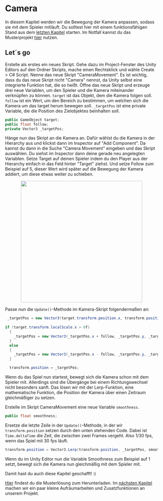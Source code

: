 # Camera

In diesem Kapitel werden wir die Bewegung der Kamera anpassen, sodass sie mit dem Spieler mitläuft. Du solltest hier mit einem funktionsfähigen Stand aus dem [letzten Kapitel]("docs/03-animations.md") starten. Im Notfall kannst du das Musterprojekt [hier](https://github.com/FrankFlamme/UnityKidsWorkshop/releases/tag/0.3) nutzen.

## Let´s go

Erstelle als erstes ein neues Skript. Gehe dazu im Project-Fenster des Unity Editors auf den Ordner Skripts, mache einen Rechtsklick und wähle Create > C# Script. Nenne das neue Skript "CameraMovement". Es ist wichtig, dass du das neue Skript nicht "Camera" nennst, da Unity selbst eine integrierte Funktion hat, die so heißt. Öffne das neue Skript und erzeuge drei neue Variablen, um den Spieler und die Kamera miteinander verknüpfen zu können. `target` ist das Objekt, dem die Kamera folgen soll. `follow` ist ein Wert, um den Bereich zu bestimmen, um welchen sich die Kamera um das target herum bewegen soll. `_targetPos` ist eine private Variable, die die Position des Zielobjektes beinhalten soll. 

```csharp
public GameObject target;
public float follow;
private Vector3 _targetPos;
```

Hänge nun das Skript an die Kamera an. Dafür wählst du die Kamera in der Hierarchy aus und klickst dann im Inspector auf "Add Component". Da kannst du dann in die Suche "Camera Movement" eingeben und das Skript auswählen. Du siehst im Inspector dann deine gerade neu angelegten Variablen. Setze Target auf deinen Spieler indem du den Player aus der Hierarchy einfach in das Feld hinter "Target" ziehst. Und setze Follow zum Beispiel auf 5, dieser Wert wird später auf die Bewegung der Kamera addiert, um diese etwas weiter zu schieben. 

<p align="center">
<img src="https://user-images.githubusercontent.com/75975986/123543452-cce65480-d74e-11eb-8ae2-3c6111375b4b.png" width="400">
</p>

Passe nun die `Update()`-Methode im Kamera-Skript folgendermaßen an:

```csharp
 _targetPos = new Vector3(target.transform.position.x, transform.position.y, transform.position.z);
	
if (target.transform.localScale.x > 0f)
  {
    _targetPos = new Vector3(_targetPos.x + follow, _targetPos.y, _targetPos.z);
  }
  else
  {
    _targetPos = new Vector3(_targetPos.x - follow, _targetPos.y, _targetPos.z);
  }

  transform.position = _targetPos;
```

Wenn du das Spiel nun startest, bewegt sich die Kamera schon mit dem Spieler mit. Allerdings sind die Übergänge bei einem Richtungswechsel nicht besonders sanft. Das lösen wir mit der Lerp-Funktion, eine mathematische Funktion, die Position der Kamera über einen Zeitraum gleichmäßiger zu setzen.

Erstelle im Skript CameraMovement eine neue Variable `smoothness`.

```csharp
public float smoothness;
```

Ersetze die letzte Zeile in der `Update()`-Methode, in der wir `transform.position` setzen durch den unten stehenden Code. Dabei ist `Time.deltaTime` die Zeit, die zwischen zwei Frames vergeht. Also 1/30 fps, wenn das Spiel mit 30 fps läuft.

```csharp
transform.position = Vector3.Lerp(transform.position, _targetPos, smoothness * Time.deltaTime);
```

Wenn du im Unity Editor nun die Variable Smoothness zum Beispiel auf 1 setzt, bewegt sich die Kamera nun gleichmäßig mit dem Spieler mit.

Damit hast du auch diese Kapitel geschafft! :) 

[Hier](https://github.com/FrankFlamme/UnityKidsWorkshop/releases/tag/0.4) findest du die Musterlösung zum Herunterladen. Im [nächsten Kapitel]("docs/05-cleanup.md") machen wir ein paar kleine Aufräumarbeiten und Zusatzfunktionen an unserem Projekt.
